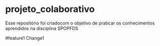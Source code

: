 # projeto_colaborativo
Esse repositório foi criadocom o objetivo de praticar os conhecimentos aprendidos na disciplina SPOPFDS

#feature1
Change1
